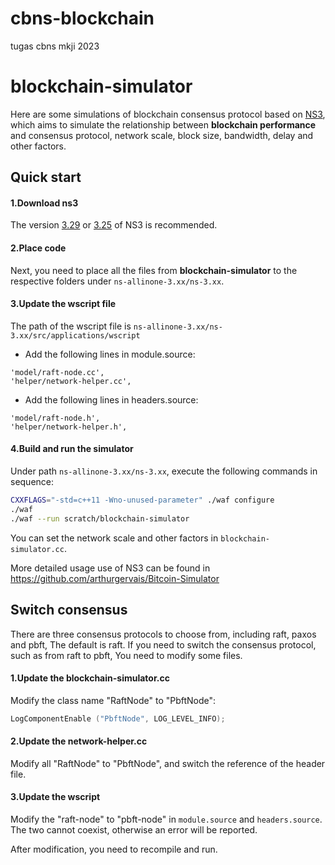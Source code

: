# cbns-blockchain
tugas cbns mkji 2023
# blockchain-simulator

Here are some simulations of blockchain consensus protocol based on [NS3](https://www.nsnam.org/), which aims to simulate the relationship between **blockchain performance** and consensus protocol, network scale, block size, bandwidth, delay and other factors.


## Quick start

#### 1.Download ns3

The version [3.29](https://www.nsnam.org/releases/ns-3-29/download/) or [3.25](https://www.nsnam.org/releases/ns-3-25/download/) of NS3 is recommended.

#### 2.Place code

Next, you need to place all the files from **blockchain-simulator** to the respective folders under `ns-allinone-3.xx/ns-3.xx`.

#### 3.Update the wscript file

The path of the wscript file is `ns-allinone-3.xx/ns-3.xx/src/applications/wscript`

+ Add the following lines in module.source:

```
'model/raft-node.cc',
'helper/network-helper.cc',
```

+ Add the following lines in headers.source:

```
'model/raft-node.h', 
'helper/network-helper.h', 
```

#### 4.Build and run the simulator

Under path `ns-allinone-3.xx/ns-3.xx`, execute the following commands in sequence:

```sh
CXXFLAGS="-std=c++11 -Wno-unused-parameter" ./waf configure
./waf
./waf --run scratch/blockchain-simulator
```

You can set the network scale and other factors in `blockchain-simulator.cc`.

More detailed usage use of NS3 can be found in
<https://github.com/arthurgervais/Bitcoin-Simulator>


## Switch consensus

There are three consensus protocols to choose from, including raft, paxos and pbft, The default is raft. If you need to switch the consensus protocol, such as from raft to pbft, You need to modify some files.

#### 1.Update the blockchain-simulator.cc

Modify the class name "RaftNode" to "PbftNode":

```c++
LogComponentEnable ("PbftNode", LOG_LEVEL_INFO);
```

#### 2.Update the network-helper.cc

Modify all "RaftNode" to "PbftNode", and switch the reference of the header file.


#### 3.Update the wscript

Modify the "raft-node" to "pbft-node" in `module.source` and `headers.source`. The two cannot coexist, otherwise an error will be reported.

After modification, you need to recompile and run.



